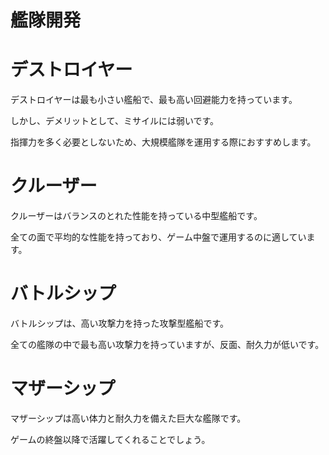# 艦隊開発

# デストロイヤー
デストロイヤーは最も小さい艦船で、最も高い回避能力を持っています。

しかし、デメリットとして、ミサイルには弱いです。

指揮力を多く必要としないため、大規模艦隊を運用する際におすすめします。

# クルーザー
クルーザーはバランスのとれた性能を持っている中型艦船です。

全ての面で平均的な性能を持っており、ゲーム中盤で運用するのに適しています。

# バトルシップ
バトルシップは、高い攻撃力を持った攻撃型艦船です。

全ての艦隊の中で最も高い攻撃力を持っていますが、反面、耐久力が低いです。

# マザーシップ

マザーシップは高い体力と耐久力を備えた巨大な艦隊です。

ゲームの終盤以降で活躍してくれることでしょう。

